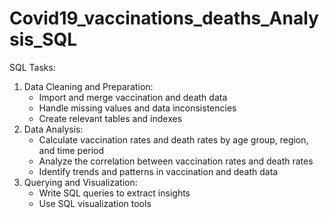 # Covid19_vaccinations_deaths_Analysis_SQL


SQL Tasks:

1. Data Cleaning and Preparation:
    - Import and merge vaccination and death data
    - Handle missing values and data inconsistencies
    - Create relevant tables and indexes
2. Data Analysis:
    - Calculate vaccination rates and death rates by age group, region, and time period
    - Analyze the correlation between vaccination rates and death rates
    - Identify trends and patterns in vaccination and death data
3. Querying and Visualization:
    - Write SQL queries to extract insights
    - Use SQL visualization tools 
